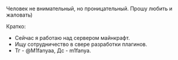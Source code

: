 Человек не внимательный, но проницательный. Прошу любить и жаловать)

Кратко:
- Сейчас я работаю над сервером майнкрафт.
- Ищу сотрудничество в свере разработки плагинов.
- Тг - @M1fanyaa, Дс - m1fanya.
